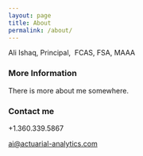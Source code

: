 ```yaml
---
layout: page
title: About
permalink: /about/
---
```


Ali Ishaq, Principal,  FCAS, FSA, MAAA

### More Information

There is more about me somewhere.

### Contact me

+1.360.339.5867

[ai@actuarial-analytics.com](mailto:ai@actuarial-analytics.com)
